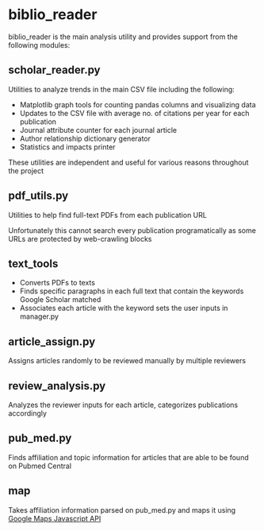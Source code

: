 # biblio_reader

biblio_reader is the main analysis utility and provides support from the following modules:
## scholar_reader.py
Utilities to analyze trends in the main CSV file including the following:
* Matplotlib graph tools for counting pandas columns and visualizing data
* Updates to the CSV file with average no. of citations per year for each publication
* Journal attribute counter for each journal article
* Author relationship dictionary generator
* Statistics and impacts printer

These utilities are independent and useful for various reasons throughout the project

## pdf_utils.py

Utilities to help find full-text PDFs from each publication URL
 
 Unfortunately this cannot search every publication programatically as some URLs are protected by web-crawling blocks  

## text_tools

* Converts PDFs to texts
* Finds specific paragraphs in each full text that contain the keywords Google Scholar matched
* Associates each article with the keyword sets the user inputs in manager.py

## article_assign.py
Assigns articles randomly to be reviewed manually by multiple reviewers
## review_analysis.py
Analyzes the reviewer inputs for each article, categorizes publications accordingly
## pub_med.py
Finds affiliation and topic information for articles that are able to be found on Pubmed Central
## map
Takes affiliation information parsed on pub_med.py and maps it using [Google Maps Javascript API](https://developers.google.com/maps/documentation/javascript/)